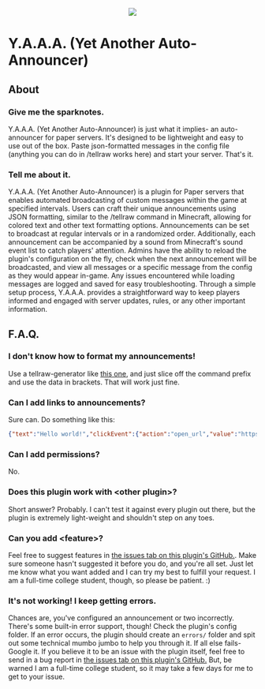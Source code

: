 <p align="center">
  <img src="https://i.imgur.com/UZUFZBh.png">
</p>

# Y.A.A.A. (Yet Another Auto-Announcer)

## About
### Give me the sparknotes.
Y.A.A.A. (Yet Another Auto-Announcer) is just what it implies- an auto-announcer for paper servers. It's designed to be lightweight
and easy to use out of the box. Paste json-formatted messages in the config file (anything you can do in /tellraw works here) and
start your server. That's it.

### Tell me about it.
Y.A.A.A. (Yet Another Auto-Announcer) is a plugin for Paper servers that enables automated broadcasting of custom messages within 
the game at specified intervals. Users can craft their unique announcements using JSON formatting, similar to the /tellraw command 
in Minecraft, allowing for colored text and other text formatting options. Announcements can be set to broadcast at regular 
intervals or in a randomized order. Additionally, each announcement can be accompanied by a sound from Minecraft's sound event 
list to catch players' attention. Admins have the ability to reload the plugin's configuration on the fly, check when the next 
announcement will be broadcasted, and view all messages or a specific message from the config as they would appear in-game. Any 
issues encountered while loading messages are logged and saved for easy troubleshooting. Through a simple setup process, Y.A.A.A. 
provides a straightforward way to keep players informed and engaged with server updates, rules, or any other important information.

## F.A.Q.
### I don't know how to format my announcements!
Use a tellraw-generator like [this one](https://www.minecraftjson.com/), and just slice off the command prefix and use the data in brackets. That will work just fine.

### Can I add links to announcements?
Sure can. Do something like this:
```json
{"text":"Hello world!","clickEvent":{"action":"open_url","value":"https://coopersully.me/"}}
```

### Can I add permissions?
No.

### Does this plugin work with \<other plugin\>?
Short answer? Probably. I can't test it against every plugin out there, but the plugin is extremely light-weight and shouldn't step on any toes.


### Can you add \<feature\>?
Feel free to suggest features in [the issues tab on this plugin's GitHub.](https://github.com/coopersully/yetanotherautoannouncer/issues/). Make sure someone hasn't suggested it before you do, and you're all set. Just let me know what you want added and I can try my best to fulfill your request. I am a full-time college student, though, so please be patient. :)

### It's not working! I keep getting errors.
Chances are, you've configured an announcement or two incorrectly. There's some built-in error support, though! Check the plugin's config folder. 
If an error occurs, the plugin should create an ``errors/`` folder and spit out some technical mumbo jumbo to help you through it. If all else 
fails- Google it. If you believe it to be an issue with the plugin itself, feel free to send in a bug report in [the issues tab on this plugin's GitHub.](https://github.com/coopersully/yetanotherautoannouncer/issues/) But, be warned I am a full-time college student, so it may take a few days for me to get to your issue.
